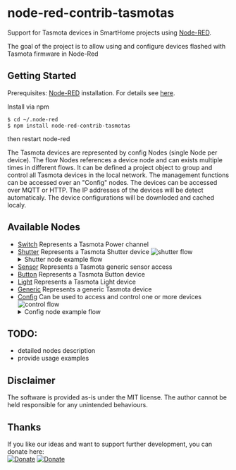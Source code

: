 # node-red-contrib-tasmotas

Support for Tasmota devices in SmartHome projects using [Node-RED](https://nodered.org/).

The goal of the project is to allow using and configure devices flashed with Tasmota firmware in Node-Red

## Getting Started

Prerequisites: [Node-RED](https://nodered.org) installation. For details see [here](https://nodered.org/docs/getting-started/installation).

Install via npm

```shell
$ cd ~/.node-red
$ npm install node-red-contrib-tasmotas
```
then restart node-red

The Tasmota devices are represented by config Nodes (single Node per device). The flow Nodes references a device node and can exists multiple times in different flows. It can be defined a project object to group and control all Tasmota devices in the local network. The management functions can be accessed over an "Config" nodes. The devices can be accessed over MQTT or HTTP. The IP addresses of the devices will be detect automaticaly. The device configurations will be downloded and cached localy.

## Available Nodes
- [Switch](#tasmota_switch)
Represents a Tasmota Power channel
- [Shutter](#tasmota_shutter)
Represents a Tasmota Shutter device
![shutter flow](./img/shutter_flow.jpg) 
  <details>
    <summary>
    Shutter node example flow
    </summary>
  [
      {
          "id": "6a5b4f7667dd5e93",
          "type": "tab",
          "label": "Shutter",
          "disabled": false,
          "info": "",
          "env": []
      },
      {
          "id": "4a234e775ccbd052",
          "type": "tasmota-shutter",
          "z": "6a5b4f7667dd5e93",
          "device": "1a88b745512d3c2f",
          "name": "relais_01_2",
          "outputs": 1,
          "sendDevice": true,
          "uidisabler": false,
          "idx": "1",
          "swapSwitches": false,
          "x": 530,
          "y": 120,
          "wires": [
              [
                  "173b7fc0310f7798"
              ]
          ]
      },
      {
          "id": "54ad039d5c179adb",
          "type": "ui_button",
          "z": "6a5b4f7667dd5e93",
          "name": "btnOpen",
          "group": "371d8c5139241499",
          "order": 4,
          "width": "2",
          "height": "1",
          "passthru": true,
          "label": "Open",
          "tooltip": "",
          "color": "",
          "bgcolor": "",
          "className": "",
          "icon": "",
          "payload": "Open",
          "payloadType": "str",
          "topic": "topic",
          "topicType": "msg",
          "x": 300,
          "y": 80,
          "wires": [
              [
                  "4a234e775ccbd052"
              ]
          ]
      },
      {
          "id": "fe89380a84ee2180",
          "type": "ui_button",
          "z": "6a5b4f7667dd5e93",
          "name": "btnStop",
          "group": "371d8c5139241499",
          "order": 5,
          "width": "2",
          "height": "1",
          "passthru": true,
          "label": "Stop",
          "tooltip": "",
          "color": "",
          "bgcolor": "",
          "className": "",
          "icon": "",
          "payload": "Stop",
          "payloadType": "str",
          "topic": "topic",
          "topicType": "msg",
          "x": 300,
          "y": 120,
          "wires": [
              [
                  "4a234e775ccbd052"
              ]
          ]
      },
      {
          "id": "bf703ba05b46bd54",
          "type": "ui_button",
          "z": "6a5b4f7667dd5e93",
          "name": "btnClose",
          "group": "371d8c5139241499",
          "order": 6,
          "width": "2",
          "height": "1",
          "passthru": true,
          "label": "Close",
          "tooltip": "",
          "color": "",
          "bgcolor": "",
          "className": "",
          "icon": "",
          "payload": "Close",
          "payloadType": "str",
          "topic": "topic",
          "topicType": "msg",
          "x": 300,
          "y": 160,
          "wires": [
              [
                  "4a234e775ccbd052"
              ]
          ]
      },
      {
          "id": "28bd8cdef12145c0",
          "type": "inject",
          "z": "6a5b4f7667dd5e93",
          "name": "Open",
          "props": [
              {
                  "p": "payload"
              },
              {
                  "p": "topic",
                  "vt": "str"
              }
          ],
          "repeat": "",
          "crontab": "",
          "once": false,
          "onceDelay": 0.1,
          "topic": "",
          "payload": "true",
          "payloadType": "bool",
          "x": 110,
          "y": 80,
          "wires": [
              [
                  "54ad039d5c179adb"
              ]
          ]
      },
      {
          "id": "4e6548fa30e15d75",
          "type": "inject",
          "z": "6a5b4f7667dd5e93",
          "name": "Stop",
          "props": [
              {
                  "p": "payload"
              },
              {
                  "p": "topic",
                  "vt": "str"
              }
          ],
          "repeat": "",
          "crontab": "",
          "once": false,
          "onceDelay": 0.1,
          "topic": "",
          "payload": "true",
          "payloadType": "bool",
          "x": 110,
          "y": 120,
          "wires": [
              [
                  "fe89380a84ee2180"
              ]
          ]
      },
      {
          "id": "2a84975211385b32",
          "type": "inject",
          "z": "6a5b4f7667dd5e93",
          "name": "Close",
          "props": [
              {
                  "p": "payload"
              },
              {
                  "p": "topic",
                  "vt": "str"
              }
          ],
          "repeat": "",
          "crontab": "",
          "once": false,
          "onceDelay": 0.1,
          "topic": "",
          "payload": "true",
          "payloadType": "bool",
          "x": 110,
          "y": 160,
          "wires": [
              [
                  "bf703ba05b46bd54"
              ]
          ]
      },
      {
          "id": "173b7fc0310f7798",
          "type": "ui_slider",
          "z": "6a5b4f7667dd5e93",
          "name": "sldPosition",
          "label": "Position (%)",
          "tooltip": "",
          "group": "371d8c5139241499",
          "order": 3,
          "width": 0,
          "height": 0,
          "passthru": false,
          "outs": "end",
          "topic": "position",
          "topicType": "str",
          "min": 0,
          "max": "100",
          "step": 1,
          "className": "",
          "x": 510,
          "y": 40,
          "wires": [
              [
                  "4a234e775ccbd052"
              ]
          ]
      },
      {
          "id": "1a88b745512d3c2f",
          "type": "tasmota-device",
          "manager": "f940f2077062977f",
          "broker": "5aa6ea16b4019c7c",
          "device": "relais_01",
          "name": "",
          "ip": "",
          "host": "ch4-01",
          "mac": "",
          "version": "0x8020003",
          "module": "6",
          "relais": "0",
          "friendlynames": "Office Fenster/Tuer,Tasmota2,Tasmota3,Tasmota4,Tasmota5,Tasmota6,Tasmota7,Tasmota8",
          "fullTopic": "tasmota/%topic%/%prefix%",
          "cmndPrefix": "cmnd",
          "statPrefix": "stat",
          "telePrefix": "tele",
          "qos": "1"
      },
      {
          "id": "371d8c5139241499",
          "type": "ui_group",
          "name": "Shutter",
          "tab": "192fba4f7dfe1303",
          "order": 3,
          "disp": true,
          "width": "6",
          "collapse": false,
          "className": ""
      },
      {
          "id": "f940f2077062977f",
          "type": "tasmota-manager",
          "dbUri": "http://192.168.192.200/SmartHome/data/",
          "name": "hausen",
          "network": "192.168.13.0/24"
      },
      {
          "id": "5aa6ea16b4019c7c",
          "type": "tasmota-mqtt-broker",
          "name": "sihabro5",
          "broker": "192.168.192.225",
          "port": "1883",
          "clientid": "nodered-pc",
          "usetls": false,
          "keepalive": "60",
          "cleansession": true
      },
      {
          "id": "192fba4f7dfe1303",
          "type": "ui_tab",
          "name": "Home",
          "icon": "dashboard",
          "disabled": false,
          "hidden": false
      }
  ]
  </details>
- [Sensor](#tasmota_sensor)
Represents a Tasmota generic sensor access
- [Button](#tasmota_button)
Represents a Tasmota Button device
- [Light](#tasmota_light)
Represents a Tasmota Light device
- [Generic](#tasmota_generic)
Represents a generic Tasmota device
- [Config](#tasmota_config)
Can be used to access and control one or more devices
![control flow](./img/control_flow.jpg) 
  <details>
    <summary>
    Config node example flow
    </summary>
  [
      {
          "id": "77d5c6af1fe840b4",
          "type": "tab",
          "label": "Demos",
          "disabled": false,
          "info": "",
          "env": []
      },
      {
          "id": "174c17b3de7ab86d",
          "type": "tasmota-config",
          "z": "77d5c6af1fe840b4",
          "manager": "f940f2077062977f",
          "name": "",
          "x": 480,
          "y": 40,
          "wires": [
              [
                  "e2d9f1385c172bb7"
              ]
          ]
      },
      {
          "id": "e2d9f1385c172bb7",
          "type": "ui_button",
          "z": "77d5c6af1fe840b4",
          "name": "btnListDevices",
          "group": "2f46a384e76104ab",
          "order": 2,
          "width": "3",
          "height": "1",
          "passthru": true,
          "label": "List Devices",
          "tooltip": "",
          "color": "",
          "bgcolor": "",
          "className": "",
          "icon": "",
          "payload": "",
          "payloadType": "str",
          "topic": "listDevices",
          "topicType": "str",
          "x": 280,
          "y": 120,
          "wires": [
              [
                  "6cce4cdb225f4a84"
              ]
          ]
      },
      {
          "id": "dc56ad3bc5b7d983",
          "type": "inject",
          "z": "77d5c6af1fe840b4",
          "name": "",
          "props": [
              {
                  "p": "payload"
              },
              {
                  "p": "topic",
                  "vt": "str"
              }
          ],
          "repeat": "",
          "crontab": "",
          "once": false,
          "onceDelay": 0.1,
          "topic": "",
          "payload": "",
          "payloadType": "date",
          "x": 100,
          "y": 120,
          "wires": [
              [
                  "e2d9f1385c172bb7"
              ]
          ]
      },
      {
          "id": "316a1f7181cb2b78",
          "type": "ui_button",
          "z": "77d5c6af1fe840b4",
          "name": "btnScanNetwork",
          "group": "2f46a384e76104ab",
          "order": 1,
          "width": "3",
          "height": "1",
          "passthru": true,
          "label": "Scan Network",
          "tooltip": "",
          "color": "",
          "bgcolor": "",
          "className": "",
          "icon": "",
          "payload": "",
          "payloadType": "str",
          "topic": "scanNetwork",
          "topicType": "str",
          "x": 280,
          "y": 40,
          "wires": [
              [
                  "174c17b3de7ab86d"
              ]
          ]
      },
      {
          "id": "c7f3b9d36c15552c",
          "type": "inject",
          "z": "77d5c6af1fe840b4",
          "name": "",
          "props": [
              {
                  "p": "payload"
              },
              {
                  "p": "topic",
                  "vt": "str"
              }
          ],
          "repeat": "",
          "crontab": "",
          "once": false,
          "onceDelay": 0.1,
          "topic": "",
          "payload": "",
          "payloadType": "date",
          "x": 100,
          "y": 40,
          "wires": [
              [
                  "316a1f7181cb2b78"
              ]
          ]
      },
      {
          "id": "6cce4cdb225f4a84",
          "type": "tasmota-config",
          "z": "77d5c6af1fe840b4",
          "manager": "f940f2077062977f",
          "name": "",
          "x": 480,
          "y": 120,
          "wires": [
              [
                  "8f0f28a299bc0c1a"
              ]
          ]
      },
      {
          "id": "9c86b2f7206d318c",
          "type": "ui_dropdown",
          "z": "77d5c6af1fe840b4",
          "name": "listDevices",
          "label": "Devices",
          "tooltip": "",
          "place": "Select option",
          "group": "2f46a384e76104ab",
          "order": 3,
          "width": 0,
          "height": 0,
          "passthru": true,
          "multiple": false,
          "options": [
              {
                  "label": "",
                  "value": "",
                  "type": "str"
              }
          ],
          "payload": "",
          "topic": "topic",
          "topicType": "msg",
          "className": "",
          "x": 270,
          "y": 180,
          "wires": [
              [
                  "1a648cda449ab9e2"
              ]
          ]
      },
      {
          "id": "8f0f28a299bc0c1a",
          "type": "change",
          "z": "77d5c6af1fe840b4",
          "name": "selectDevice",
          "rules": [
              {
                  "t": "set",
                  "p": "options",
                  "pt": "msg",
                  "to": "payload",
                  "tot": "msg"
              },
              {
                  "t": "set",
                  "p": "payload",
                  "pt": "msg",
                  "to": "selectedDevice",
                  "tot": "flow"
              }
          ],
          "action": "",
          "property": "",
          "from": "",
          "to": "",
          "reg": false,
          "x": 650,
          "y": 120,
          "wires": [
              [
                  "9c86b2f7206d318c"
              ]
          ]
      },
      {
          "id": "1a648cda449ab9e2",
          "type": "change",
          "z": "77d5c6af1fe840b4",
          "name": "saveSelectedDevice",
          "rules": [
              {
                  "t": "set",
                  "p": "selectedDevice",
                  "pt": "flow",
                  "to": "payload",
                  "tot": "msg"
              }
          ],
          "action": "",
          "property": "",
          "from": "",
          "to": "",
          "reg": false,
          "x": 520,
          "y": 180,
          "wires": [
              []
          ]
      },
      {
          "id": "72723dcceee41964",
          "type": "ui_button",
          "z": "77d5c6af1fe840b4",
          "name": "btnHttpStatus",
          "group": "2f46a384e76104ab",
          "order": 4,
          "width": "3",
          "height": "1",
          "passthru": true,
          "label": "GetStatus",
          "tooltip": "",
          "color": "",
          "bgcolor": "",
          "className": "",
          "icon": "",
          "payload": "",
          "payloadType": "str",
          "topic": "Status",
          "topicType": "str",
          "x": 280,
          "y": 260,
          "wires": [
              [
                  "f2ae1cfd81260ed5"
              ]
          ]
      },
      {
          "id": "36673f844c6a0dde",
          "type": "inject",
          "z": "77d5c6af1fe840b4",
          "name": "",
          "props": [
              {
                  "p": "payload"
              },
              {
                  "p": "topic",
                  "vt": "str"
              }
          ],
          "repeat": "",
          "crontab": "",
          "once": false,
          "onceDelay": 0.1,
          "topic": "",
          "payload": "",
          "payloadType": "date",
          "x": 100,
          "y": 260,
          "wires": [
              [
                  "72723dcceee41964"
              ]
          ]
      },
      {
          "id": "f2ae1cfd81260ed5",
          "type": "change",
          "z": "77d5c6af1fe840b4",
          "name": "selectDevice",
          "rules": [
              {
                  "t": "set",
                  "p": "action",
                  "pt": "msg",
                  "to": "httpCommand",
                  "tot": "str"
              },
              {
                  "t": "set",
                  "p": "ip",
                  "pt": "msg",
                  "to": "selectedDevice",
                  "tot": "flow"
              }
          ],
          "action": "",
          "property": "",
          "from": "",
          "to": "",
          "reg": false,
          "x": 490,
          "y": 260,
          "wires": [
              [
                  "30cb09640e5e9604"
              ]
          ]
      },
      {
          "id": "30cb09640e5e9604",
          "type": "tasmota-config",
          "z": "77d5c6af1fe840b4",
          "manager": "f940f2077062977f",
          "name": "",
          "x": 680,
          "y": 260,
          "wires": [
              [
                  "9233e13b42e92bdb"
              ]
          ]
      },
      {
          "id": "9233e13b42e92bdb",
          "type": "ui_text",
          "z": "77d5c6af1fe840b4",
          "group": "2f46a384e76104ab",
          "order": 5,
          "width": 0,
          "height": 0,
          "name": "txtFriendlyName",
          "label": "FriendlyName",
          "format": "{{msg.payload.Status.FriendlyName[0]}}",
          "layout": "row-spread",
          "className": "",
          "x": 280,
          "y": 320,
          "wires": []
      },
      {
          "id": "f940f2077062977f",
          "type": "tasmota-manager",
          "dbUri": "",
          "name": "house",
          "network": "192.168.13.0/24"
      },
      {
          "id": "2f46a384e76104ab",
          "type": "ui_group",
          "name": "Control",
          "tab": "192fba4f7dfe1303",
          "order": 1,
          "disp": true,
          "width": "6",
          "collapse": false,
          "className": ""
      },
      {
          "id": "192fba4f7dfe1303",
          "type": "ui_tab",
          "name": "Home",
          "icon": "dashboard",
          "disabled": false,
          "hidden": false
      }
  ]
  </details>

## TODO: 
- detailed nodes description
- provide usage examples

## Disclaimer
The software is provided as-is under the MIT license. The author cannot be held responsible for any unintended behaviours.

## Thanks
If you like our ideas and want to support further development, you can donate here:  
[![Donate](https://img.shields.io/badge/donate-PayPal-blue.svg)](https://paypal.me/tasmotas)
[![Donate](https://img.shields.io/badge/donate-buy%20me%20a%20coffee-yellow.svg)](https://www.buymeacoffee.com/smarthomenodes)
